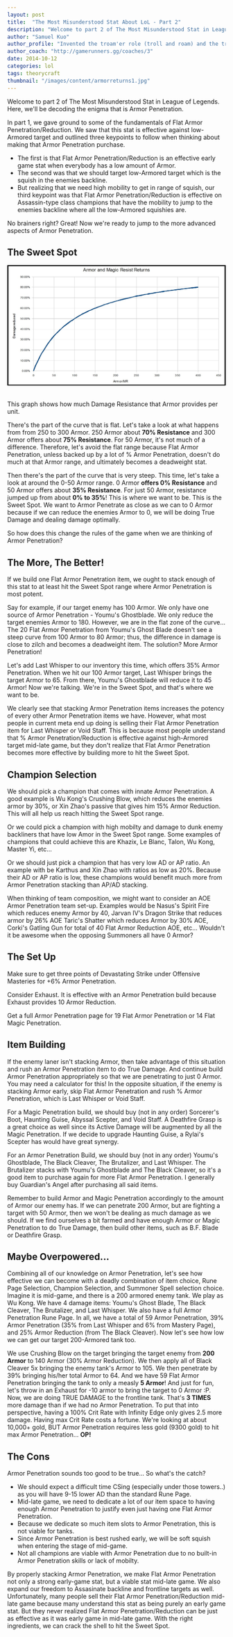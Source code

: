 ```yaml
---
layout: post
title:  "The Most Misunderstood Stat About LoL - Part 2"
description: "Welcome to part 2 of The Most Misunderstood Stat in League of Legends. Here, we'll be decoding the enigma that is Armor Penetration."
author: "Samuel Kuo"
author_profile: "Invented the troam'er role (troll and roam) and the triple brut. build (Youmu's Ghost Blade, Black Cleaver, and The Brutalizer)"
author_coach: "http://gamerunners.gg/coaches/3"
date: 2014-10-12
categories: lol
tags: theorycraft
thumbnail: "/images/content/armorreturns1.jpg"
---
```


Welcome to part 2 of The Most Misunderstood Stat in League of Legends. Here, we'll be decoding the enigma that is Armor Penetration.

<p>In part 1, we gave ground to some of the fundamentals of Flat Armor Penetration/Reduction. We saw that this stat is effective against low-Armored target and outlined three keypoints to follow when thinking about making that Armor Penetration purchase. </p>
<ul>
  <li>The first is that Flat Armor Penetration/Reduction is an effective early game stat when everybody has a low amount of Armor. </li>
  <li>The second was that we should target low-Armored target which is the squish in the enemies backline.</li>
  <li>But realizing that we need high mobility to get in range of squish, our third keypoint was that Flat Armor Penetration/Reduction is effective on Assassin-type class champions that have the mobility to jump to the enemies backline where all the low-Armored squishies are. </li>
</ul>
<p>No brainers right? Great! Now we're ready to jump to the more advanced aspects of Armor Penetration.</p>
<h2>The Sweet Spot</h2>
<img src="/images/content/armorreturns1.jpg" alt="Armor Returns in League of Legends" >
<br><br>
<p>This graph shows how much Damage Resistance that Armor provides per unit. </p>
<p>There's the part of the curve that is flat. Let's take a look at what happens from from 250 to 300 Armor. 250 Armor about <strong>70% Resistance</strong> and 300 Armor offers about <strong>75% Resistance</strong>. For 50 Armor, it's not much of a difference. Therefore, let's avoid the flat range because Flat Armor Penetration, unless backed up by a lot of % Armor Penetration, doesn't do much at that Armor range, and ultimately becomes a deadweight stat.</p>
<p>Then there's the part of the curve that is very steep. This time, let's take a look at around the 0-50 Armor range. 0 Armor <strong>offers 0% Resistance</strong> and 50 Armor offers about <strong>35% Resistance</strong>. For just 50 Armor, resistance jumped up from about <strong>0% to 35%</strong>! This is where we want to be. This is the Sweet Spot. We want to Armor Penetrate as close as we can to 0 Armor because if we can reduce the enemies Armor to 0, we will be doing True Damage and dealing damage optimally. </p>
<p>So how does this change the rules of the game when we are thinking of Armor Penetration? </p>
<h2>The More, The Better!</h2>
<p>If we build one Flat Armor Penetration item, we ought to stack enough of this stat to at least hit the Sweet Spot range where Armor Penetration is most potent. </p>
<p>Say for example, if our target enemy has 100 Armor. We only have one source of Armor Penetration - Youmu's Ghostblade. We only reduce the target enemies Armor to 180. However, we are in the flat zone of the curve...  The 20 Flat Armor Penetration from Youmu's Ghost Blade doesn't see a steep curve from 100 Armor to 80 Armor; thus, the difference in damage is close to zilch and becomes a deadweight item. The solution? More Armor Penetration!</p>
<p>Let's add Last Whisper to our inventory this time, which offers 35% Armor Penetration. When we hit our 100 Armor target, Last Whisper brings the target Armor to 65. From there, Youmu's Ghostblade will reduce it to 45 Armor! Now we're talking. We're in the Sweet Spot, and that's where we want to be.</p>
<p>We clearly see that stacking Armor Penetration items increases the potency of every other Armor Penetration items we have. However, what most people in current meta end up doing is selling their Flat Armor Penetration item for Last Whisper or Void Staff. This is because most people understand that % Armor Penetration/Reduction is effective against high-Armored target mid-late game, but they don't realize that Flat Armor Penetration becomes more effective by building more to hit the Sweet Spot. </p>
<h2>Champion Selection</h2>
<p>We should pick a champion that comes with innate Armor Penetration. A good example is Wu Kong's Crushing Blow, which reduces  the enemies armor by 30%, or Xin Zhao's passive that gives him 15% Armor Reduction. This will all help us reach hitting the Sweet Spot range.</p>
<p>Or we could pick a champion with high mobilty and damage to dunk enemy backliners that have low Amor in the Sweet Spot range. Some examples of champions that could achieve this are  Khazix, Le Blanc, Talon, Wu Kong, Master Yi, etc... </p>
<p>Or we should just pick a champion that has very low AD or AP ratio. An example with be Karthus and Xin Zhao with ratios as low as 20%. Because their AD or AP ratio is low, these champions would benefit much more from Armor Penetration stacking than AP/AD stacking.</p>
<p>When thinking of team composition, we might want to consider an AOE Armor Penetration team set-up. Examples would be Nasus's Spirit Fire which reduces enemy Armor by 40, Jarvan IV's Dragon Strike that reduces armor by 26% AOE Taric's Shatter which reduces Armor by 30% AOE, Corki's Gatling Gun for total of 40 Flat Armor Reduction AOE, etc... Wouldn't it be awesome when the opposing Summoners all have 0 Armor?</p>
<h2>The Set Up</h2>
<p>Make sure to get three points of Devastating Strike under Offensive Masteries for +6% Armor Penetration.</p>
<p>Consider Exhaust. It is effective with an Armor Penetration build because Exhaust provides 10 Armor Reduction.</p>
<p>Get a full Armor Penetration page for 19 Flat Armor Penetration or 14 Flat Magic Penetration.</p>
<h2>Item Building</h2>
<p>If the enemy laner isn't stacking Armor, then take advantage of this situation and rush an Armor Penetration item to do True Damage. And continue build Armor Penetration appropriately so that we are penetrating to just 0 Armor. You may need a calculator for this! In the opposite situation, if the enemy is stacking Armor early, skip Flat Armor Penetration and rush % Armor Penetration, which is Last Whisper or Void Staff. </p>
<p>For a Magic Penetration build, we should buy (not in any order) Sorcerer's Boot, Haunting Guise, Abyssal Scepter, and Void Staff. A Deathfire Grasp is a great choice as well since its Active Damage will be augmented by all the Magic Penetration. If we decide to upgrade Haunting Guise, a Rylai's Scepter has would have great synergy. </p>
<p>For an Armor Penetration Build, we should buy (not in any order) Youmu's Ghostblade, The Black Cleaver, The Brutalizer, and Last Whisper. The Brutalizer stacks with Youmu's Ghostblade and The Black Cleaver, so it's a good item to purchase again for more Flat Armor Penetration. I generally buy Guardian's Angel after purchasing all said items.</p>
<p>Remember to build Armor and Magic Penetration accordingly to the amount of Armor our enemy has. If we can penetrate 200 Armor, but are fighting a target with 50 Armor, then we won't be dealing as much damage as we should. If we find ourselves a bit farmed and have enough Armor or Magic Penetration to do True Damage, then build other items, such as B.F. Blade or Deathfire Grasp.</p>
<h2>Maybe Overpowered...</h2>
<p>Combining all of our knowledge on Armor Penetration, let's see how effective we can become with a deadly combination of item choice, Rune Page Selection, Champion Selection, and Summoner Spell selection choice. Imagine it is mid-game, and there is a 200 armored enemy tank. We play as Wu Kong. We have 4 damage items: Youmu's Ghost Blade, The Black Cleaver, The Brutalizer, and Last Whisper. We also have a full Armor Penetration Rune Page. In all, we have a total of 59 Armor Penetration, 39% Armor Penetration (35% from Last Whisper and 6% from Mastery Page), and 25% Armor Reduction (from The Black Cleaver). Now let's see how low we can get our target 200-Armored tank too. </p>
<p>We use Crushing Blow on the target bringing the target enemy from <strong>200 Armor</strong> to 140 Armor (30% Armor Reduction). We then apply all of Black Cleaver 5x bringing the enemy tank's Armor to 105. We then penetrate by 39% bringing his/her total Armor to 64. And we have 59 Flat Armor Penetration bringing the tank to only a measly <strong>5 Armor</strong>! And just for fun, let's throw in an Exhaust for -10 armor to bring the target to 0 Armor :P. Now, we are doing TRUE DAMAGE to the frontline tank. That's <strong>3 TIMES</strong> more damage than if we had no Armor Penetration. To put that into perspective, having a 100% Crit Rate with Infinity Edge only gives 2.5 more damage. Having max Crit Rate costs a fortune. We're looking at about 10,000+ gold, BUT Armor Penetration requires less gold (9300 gold) to hit max Armor Penetration... <strong>OP!</strong> </p>
<h2>The Cons</h2>
<p>Armor Penetration sounds too good to be true... So what's the catch?</p>
<ul>
  <li>We should expect a difficult time CSing (especially under those towers..) as you will have 9-15 lower AD than the standard Rune Page.</li>
  <li>Mid-late game, we need to dedicate a lot of our item space to having enough Armor Penetration to justify even just having one Flat Armor Penetration.</li>
  <li>Because we dedicate so much item slots to Armor Penetration, this is not viable for tanks.</li>
  <li>Since Armor Penetration is best rushed early, we will be soft squish when entering the stage of mid-game.</li>
  <li>Not all champions are viable with Armor Penetration due to no built-in Armor Penetration skills or lack of mobilty. </li>
</ul>
<p>By properly stacking Armor Penetration, we make Flat Armor Penetration not only a strong early-game stat, but a viable stat mid-late game. We also expand our freedom to Assasinate backline and frontline targets as well.  Unfortunately, many people sell their Flat Armor Penetration/Reduction mid-late game because many understand this stat as being purely an early game stat. But they never realized Flat Armor Penetration/Reduction can be just as effective as it was early game in mid-late game. With the right ingredients, we can crack the shell to hit the Sweet Spot.</p>